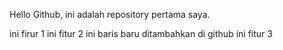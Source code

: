 Hello Github, ini adalah repository pertama saya.

ini firur 1
ini fitur 2
ini baris baru ditambahkan di 
github
ini fitur 3
